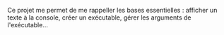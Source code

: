 Ce projet me permet de me rappeller les bases essentielles : afficher un texte à la console, créer un exécutable, gérer les arguments de l'exécutable...